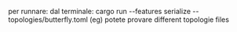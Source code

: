 per runnare:
dal terminale: cargo run --features serialize -- topologies/butterfly.toml (eg)
potete provare different topologie files 
